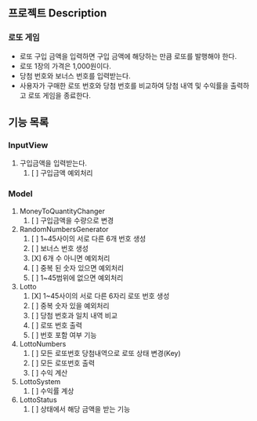 
## 프로젝트 Description
### 로또 게임
- 로또 구입 금액을 입력하면 구입 금액에 해당하는 만큼 로또를 발행해야 한다.
- 로또 1장의 가격은 1,000원이다.
- 당첨 번호와 보너스 번호를 입력받는다.
- 사용자가 구매한 로또 번호와 당첨 번호를 비교하여 당첨 내역 및 수익률을 출력하고 로또 게임을 종료한다.

## 기능 목록
### InputView
1. 구입금액을 입력받는다.
   1. [ ] 구입금액 예외처리

### Model
1. MoneyToQuantityChanger
   1. [ ] 구입금액을 수량으로 변경
2. RandomNumbersGenerator
   1. [ ] 1~45사이의 서로 다른 6개 번호 생성
   2. [ ] 보너스 번호 생성
   3. [X] 6개 수 아니면 예외처리
   4. [ ] 중복 된 숫자 있으면 예외처리
   5. [ ] 1~45범위에 없으면 예외처리
3. Lotto
   1. [X] 1~45사이의 서로 다른 6자리 로또 번호 생성
   2. [ ] 중복 숫자 있을 예외처리
   3. [ ] 당첨 번호과 일치 내역 비교
   4. [ ] 로또 번호 출력 
   5. [ ] 번호 포함 여부 기능
4. LottoNumbers
   1. [ ] 모든 로또번호 당첨내역으로 로또 상태 변경(Key)
   2. [ ] 모든 로또번호 출력
   3. [ ] 수익 계산
5. LottoSystem
   1. [ ] 수익률 계상
6. LottoStatus
   1. [ ] 상태에서 해당 금액을 받는 기능
